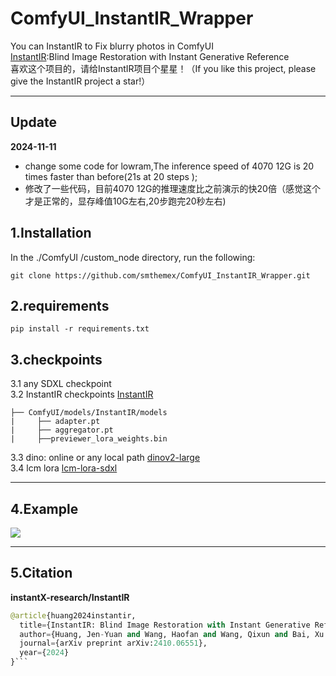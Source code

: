 # ComfyUI_InstantIR_Wrapper
You can InstantIR to Fix blurry photos in ComfyUI   
[InstantIR](https://github.com/instantX-research/InstantIR):Blind Image Restoration with Instant Generative Reference    
喜欢这个项目的，请给InstantIR项目个星星！（If you like this project, please give the InstantIR project a star!）    

----

Update
-----
**2024-11-11**
* change some code for lowram,The inference speed of 4070 12G is 20 times faster than before(21s at 20 steps );
* 修改了一些代码，目前4070 12G的推理速度比之前演示的快20倍（感觉这个才是正常的，显存峰值10G左右,20步跑完20秒左右)


1.Installation  
-----
  In the ./ComfyUI /custom_node directory, run the following:   
```
git clone https://github.com/smthemex/ComfyUI_InstantIR_Wrapper.git
```
2.requirements  
----
```
pip install -r requirements.txt
```

3.checkpoints 
----
3.1 any SDXL checkpoint   
3.2 InstantIR checkpoints [InstantIR](https://huggingface.co/InstantX/InstantIR)   
```
├── ComfyUI/models/InstantIR/models
|     ├── adapter.pt
|     ├── aggregator.pt
|     ├──previewer_lora_weights.bin
```
3.3 dino: online or any local path  [dinov2-large](https://huggingface.co/facebook/dinov2-large)  
3.4 lcm lora [lcm-lora-sdxl](https://huggingface.co/latent-consistency/lcm-lora-sdxl)   

----

4.Example
----   

![](https://github.com/smthemex/ComfyUI_InstantIR/blob/main/example.png)

----  

5.Citation
------

**instantX-research/InstantIR**
``` python  
@article{huang2024instantir,
  title={InstantIR: Blind Image Restoration with Instant Generative Reference},
  author={Huang, Jen-Yuan and Wang, Haofan and Wang, Qixun and Bai, Xu and Ai, Hao and Xing, Peng and Huang, Jen-Tse},
  journal={arXiv preprint arXiv:2410.06551},
  year={2024}
}```
